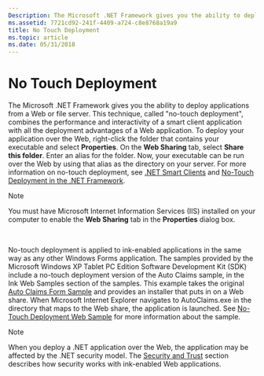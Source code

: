 ```yaml
---
Description: The Microsoft .NET Framework gives you the ability to deploy applications from a Web or file server.
ms.assetid: 7721cd92-241f-4409-a724-c8e8768a19a9
title: No Touch Deployment
ms.topic: article
ms.date: 05/31/2018
---
```


# No Touch Deployment

The Microsoft .NET Framework gives you the ability to deploy applications from a Web or file server. This technique, called "no-touch deployment", combines the performance and interactivity of a smart client application with all the deployment advantages of a Web application. To deploy your application over the Web, right-click the folder that contains your executable and select **Properties**. On the **Web Sharing** tab, select **Share this folder**. Enter an alias for the folder. Now, your executable can be run over the Web by using that alias as the directory on your server. For more information on no-touch deployment, see [.NET Smart Clients](/archive/msdn-magazine/2002/july/net-zero-deployment-security-and-versioning-models-in-the-windows-forms-engine-help-you-create-and-deploy-smart-clients) and [No-Touch Deployment in the .NET Framework](https://msdn.microsoft.com/library/default.asp?url=/library/dv_vstechart/html/vbtchno-touchdeploymentinnetframework.asp).

> [!Note]  
> You must have Microsoft Internet Information Services (IIS) installed on your computer to enable the **Web Sharing** tab in the **Properties** dialog box.

 

No-touch deployment is applied to ink-enabled applications in the same way as any other Windows Forms application. The samples provided by the Microsoft Windows XP Tablet PC Edition Software Development Kit (SDK) include a no-touch deployment version of the Auto Claims sample, in the Ink Web Samples section of the samples. This example takes the original [Auto Claims Form Sample](auto-claims-form-sample.md) and provides an installer that puts in on a Web share. When Microsoft Internet Explorer navigates to AutoClaims.exe in the directory that maps to the Web share, the application is launched. See [No-Touch Deployment Web Sample](no-touch-deployment-web-sample.md) for more information about the sample.

> [!Note]  
> When you deploy a .NET application over the Web, the application may be affected by the .NET security model. The [Security and Trust](security-and-trust.md) section describes how security works with ink-enabled Web applications.

 

 

 